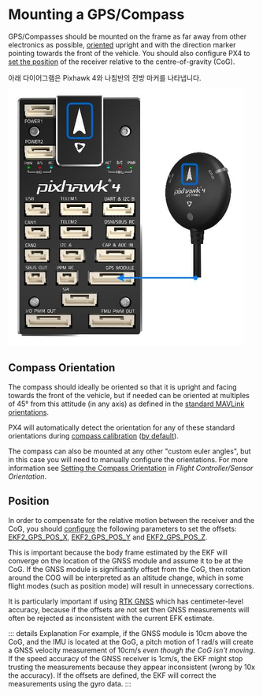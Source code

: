 # Mounting a GPS/Compass

GPS/Compasses should be mounted on the frame as far away from other electronics as possible, [oriented](#compass-orientation) upright and with the direction marker pointing towards the front of the vehicle. You should also configure PX4 to [set the position](#position) of the receiver relative to the centre-of-gravity (CoG).

아래 다이어그램은 Pixhawk 4와 나침반의 전방 마커를 나타냅니다.

![Pixhawk 4 -- 나침반/GPS 연결 ](../../assets/flight_controller/pixhawk4/pixhawk4_compass_gps.jpg)

## Compass Orientation

The compass should ideally be oriented so that it is upright and facing towards the front of the vehicle, but if needed can be oriented at multiples of 45° from this attitude (in any axis) as defined in the [standard MAVLink orientations](https://mavlink.io/en/messages/common.html#MAV_SENSOR_ORIENTATION).

PX4 will automatically detect the orientation for any of these standard orientations during [compass calibration](../config/compass.md) ([by default](../advanced_config/parameter_reference.md#SENS_MAG_AUTOROT)).

The compass can also be mounted at any other "custom euler angles", but in this case you will need to manually configure the orientations. For more information see [Setting the Compass Orientation](../config/flight_controller_orientation.md#setting-the-compass-orientation) in _Flight Controller/Sensor Orientation_.

## Position

In order to compensate for the relative motion between the receiver and the CoG, you should [configure](../advanced_config/parameters.md) the following parameters to set the offsets: [EKF2_GPS_POS_X](../advanced_config/parameter_reference.md#EKF2_GPS_POS_X), [EKF2_GPS_POS_Y](../advanced_config/parameter_reference.md#EKF2_GPS_POS_Y) and [EKF2_GPS_POS_Z](../advanced_config/parameter_reference.md#EKF2_GPS_POS_Z).

This is important because the body frame estimated by the EKF will converge on the location of the GNSS module and assume it to be at the CoG. If the GNSS module is significantly offset from the CoG, then rotation around the COG will be interpreted as an altitude change, which in some flight modes (such as position mode) will result in unnecessary corrections.

It is particularly important if using [RTK GNSS](../advanced/rtk_gps.md) which has centimeter-level accuracy, because if the offsets are not set then GNSS measurements will often be rejected as inconsistent with the current EFK estimate.

::: details
Explanation For example, if the GNSS module is 10cm above the CoG, and the IMU is located at the GoG, a pitch motion of 1 rad/s will create a GNSS velocity measurement of 10cm/s _even though the CoG isn't moving_. If the speed accuracy of the GNSS receiver is 1cm/s, the EKF might stop trusting the measurements because they appear inconsistent (wrong by 10x the accuracy). If the offsets are defined, the EKF will correct the measurements using the gyro data.
:::
